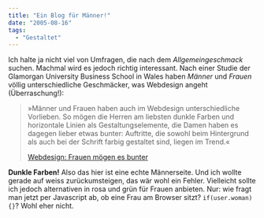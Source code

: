 ```yaml
---
title: "Ein Blog für Männer!"
date: "2005-08-16"
tags:
  - "Gestaltet"
---
```


Ich halte ja nicht viel von Umfragen, die nach dem _Allgemeingeschmack_ suchen. Machmal wird es jedoch richtig interessant. Nach einer Studie der Glamorgan University Business School in Wales haben _Männer_ und _Frauen_ völlig unterschiedliche Geschmäcker, was Webdesign angeht (Überraschung!):

> »Männer und Frauen haben auch im Webdesign unterschiedliche Vorlieben. So mögen die Herren am liebsten dunkle Farben und horizontale Linien als Gestaltungselemente, die Damen haben es dagegen lieber etwas bunter: Auftritte, die sowohl beim Hintergrund als auch bei der Schrift farbig gestaltet sind, liegen im Trend.«
>
> [Webdesign: Frauen mögen es bunter](http://www.netzeitung.de/internet/353306.html "NETZEITUNG INTERNET: Webdesign: Frauen mögen es bunter")

**Dunkle Farben!** Also das hier ist eine echte Männerseite. Und ich wollte gerade auf weiss zurückumsteigen, das wär wohl ein Fehler. Vielleicht sollte ich jedoch alternativen in rosa und grün für Frauen anbieten. Nur: wie fragt man jetzt per Javascript ab, ob eine Frau am Browser sitzt? `if(user.woman) {}`? Wohl eher nicht.
